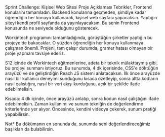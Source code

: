 Sprint Challenge: Kişisel Web Sitesi
Proje Açıklaması
Tebrikler, Frontend konularını tamamladın. Backend konularına geçmeden, şimdiye kadar öğrendiğin her konuyu kullanarak, kişisel web sayfası yapacaksın. Yaptığın siteyi kendi profil sayfanda da yayınlayacaksın. Bu senin Frontend konusunda ne seviyede olduğunu gösterecek.

Workintech programını tamamladığında, görüştüğün şirketler yaptığın bu projeye de bakacaklar. O yüzden öğrendiğin her konuyu kullanmaya çalışman önemli. Projeni, tam çalışır durumda, gramer hatası olmayan bir proje yapmanı tavsiye ederiz.

S12 içinde de Workintech eğitmenlerine, adeta bir teknik mülakttaymış gibi, bu projeyi sunmanı istiyoruz. Bu sunumda, 4 dk içerisinde, CSS'e döktüğün arayüzü ve de geliştirdiğin Reach JS sistemi anlatacaksın. İlk önce arayüzde nasıl bir kullanıcı deneyimi sunduğunu kısaca özetleyip, sonra altta kodların nasıl çalıştığını, nasıl bir veri akışı kurduğunu, açık bir şekilde ifade edebilmelisin.

Kısaca: 4 dk içinde, önce arayüzü anlatıp, sonra kodun nasıl çalıştığını ifade edebilmelisin. Zaman kullanımı ve sunum tekniğin de değerlendirme kriterlerinde yer alıyor. Öncesinde, kendini videoya çekerek, sunum pratiği yapabilirsin.

Not\* Bu dökümanın en sonunda da, sunumda seni değerlendireceğimiz başlıkları da bulabilirsin.
